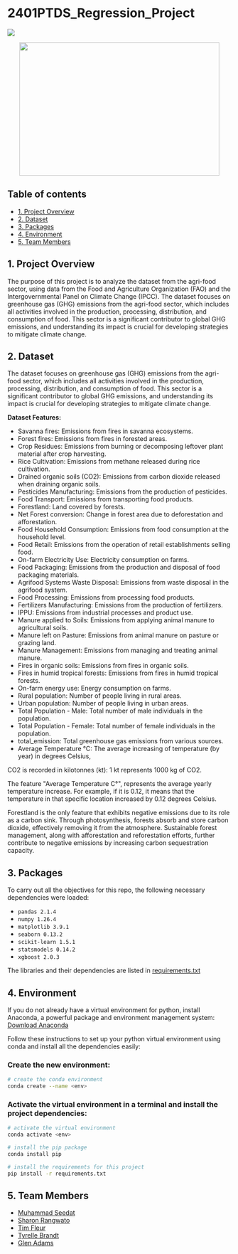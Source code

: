 # 2401PTDS_Regression_Project

![](https://img.shields.io/badge/Python-3776AB.svg?style=for-the-badge&logo=Python&logoColor=white)

<div id="main image" align="center">
  <img src="https://github.com/marcmarais/2401FTDS_Regression_Project/blob/main/agri_image.png" width="450" height="300" alt=""/>
</div>

## Table of contents

* [1. Project Overview](#project-description)
* [2. Dataset](#dataset)
* [3. Packages](#packages)
* [4. Environment](#environment)
* [5. Team Members](#team-members)

## 1. Project Overview <a class="anchor" id="project-description"></a>

The purpose of this project is to analyze the dataset from the agri-food sector, using data from the Food and Agriculture Organization (FAO) and the Intergovernmental Panel on Climate Change (IPCC). The dataset focuses on greenhouse gas (GHG) emissions from the agri-food sector, which includes all activities involved in the production, processing, distribution, and consumption of food. This sector is a significant contributor to global GHG emissions, and understanding its impact is crucial for developing strategies to mitigate climate change.

## 2. Dataset <a class="anchor" id="dataset"></a>

The dataset focuses on greenhouse gas (GHG) emissions from the agri-food sector, which includes all activities involved in the production, processing, distribution, and consumption of food. This sector is a significant contributor to global GHG emissions, and understanding its impact is crucial for developing strategies to mitigate climate change.

**Dataset Features:**

- Savanna fires: Emissions from fires in savanna ecosystems.
- Forest fires: Emissions from fires in forested areas.
- Crop Residues: Emissions from burning or decomposing leftover plant material after crop harvesting.
- Rice Cultivation: Emissions from methane released during rice cultivation.
- Drained organic soils (CO2): Emissions from carbon dioxide released when draining organic soils.
- Pesticides Manufacturing: Emissions from the production of pesticides.
- Food Transport: Emissions from transporting food products.
- Forestland: Land covered by forests.
- Net Forest conversion: Change in forest area due to deforestation and afforestation.
- Food Household Consumption: Emissions from food consumption at the household level.
- Food Retail: Emissions from the operation of retail establishments selling food.
- On-farm Electricity Use: Electricity consumption on farms.
- Food Packaging: Emissions from the production and disposal of food packaging materials.
- Agrifood Systems Waste Disposal: Emissions from waste disposal in the agrifood system.
- Food Processing: Emissions from processing food products.
- Fertilizers Manufacturing: Emissions from the production of fertilizers.
- IPPU: Emissions from industrial processes and product use.
- Manure applied to Soils: Emissions from applying animal manure to agricultural soils.
- Manure left on Pasture: Emissions from animal manure on pasture or grazing land.
- Manure Management: Emissions from managing and treating animal manure.
- Fires in organic soils: Emissions from fires in organic soils.
- Fires in humid tropical forests: Emissions from fires in humid tropical forests.
- On-farm energy use: Energy consumption on farms.
- Rural population: Number of people living in rural areas.
- Urban population: Number of people living in urban areas.
- Total Population - Male: Total number of male individuals in the population.
- Total Population - Female: Total number of female individuals in the population.
- total_emission: Total greenhouse gas emissions from various sources.
- Average Temperature °C: The average increasing of temperature (by year) in degrees Celsius,

CO2 is recorded in kilotonnes (kt): 1 kt represents 1000 kg of CO2.

The feature "Average Temperature C°", represents the average yearly temperature increase. For example, if it is 0.12, it means that the temperature in that specific location increased by 0.12 degrees Celsius.

Forestland is the only feature that exhibits negative emissions due to its role as a carbon sink. Through photosynthesis, forests absorb and store carbon dioxide, effectively removing it from the atmosphere. Sustainable forest management, along with afforestation and reforestation efforts, further contribute to negative emissions by increasing carbon sequestration capacity.

## 3. Packages <a class="anchor" id="packages"></a>

To carry out all the objectives for this repo, the following necessary dependencies were loaded:

+ `pandas 2.1.4`
+ `numpy 1.26.4`
+ `matplotlib 3.9.1`
+ `seaborn 0.13.2`
+ `scikit-learn 1.5.1`
+ `statsmodels 0.14.2`
+ `xgboost 2.0.3`

The libraries and their dependencies are listed in [requirements.txt](./requirements.txt)

## 4. Environment <a class="anchor" id="environment"></a>

If you do not already have a virtual environment for python, install Anaconda, a powerful package and environment management system:
[Download Anaconda](https://www.anaconda.com/download)


Follow these instructions to set up your python virtual environment using conda and install all the dependencies easily:

### Create the new environment:

```bash
# create the conda environment
conda create --name <env>
```

### Activate the virtual environment in a terminal and install the project dependencies:

```bash
# activate the virtual environment
conda activate <env>

# install the pip package
conda install pip

# install the requirements for this project
pip install -r requirements.txt
```

## 5. Team Members <a class="anchor" id="team-members"></a>

- [Muhammad Seedat](https://github.com/maseedatM5)
- [Sharon Rangwato](https://github.com/Noni1030)
- [Tim Fleur](https://github.com/timfleur)
- [Tyrelle Brandt](https://github.com/TyrelleBrandt)
- [Glen Adams](https://github.com/glenad)

